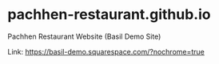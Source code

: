 # pachhen-restaurant.github.io
Pachhen Restaurant Website (Basil Demo Site)

Link: https://basil-demo.squarespace.com/?nochrome=true
